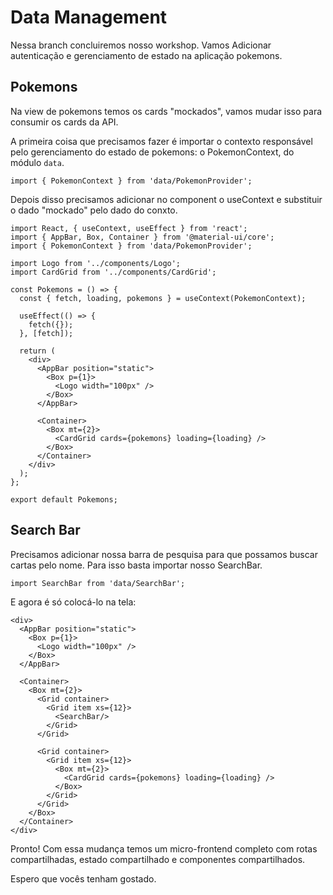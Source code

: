 # Data Management

Nessa branch concluiremos nosso workshop. Vamos Adicionar autenticação e gerenciamento de estado na aplicação pokemons.

## Pokemons

Na view de pokemons temos os cards "mockados", vamos mudar isso para consumir os cards da API.

A primeira coisa que precisamos fazer é importar o contexto responsável pelo gerenciamento do estado de pokemons: o 
PokemonContext, do módulo `data`.

```
import { PokemonContext } from 'data/PokemonProvider';
```

Depois disso precisamos adicionar no component o useContext e substituir o dado "mockado" pelo dado do conxto.

```
import React, { useContext, useEffect } from 'react';
import { AppBar, Box, Container } from '@material-ui/core';
import { PokemonContext } from 'data/PokemonProvider';

import Logo from '../components/Logo';
import CardGrid from '../components/CardGrid';

const Pokemons = () => {
  const { fetch, loading, pokemons } = useContext(PokemonContext);

  useEffect(() => {
    fetch({});
  }, [fetch]);

  return (
    <div>
      <AppBar position="static">
        <Box p={1}>
          <Logo width="100px" />
        </Box>
      </AppBar>

      <Container>
        <Box mt={2}>
          <CardGrid cards={pokemons} loading={loading} />
        </Box>
      </Container>
    </div>
  );
};

export default Pokemons;
```

## Search Bar

Precisamos adicionar nossa barra de pesquisa para que possamos buscar cartas pelo nome. Para isso basta importar 
nosso SearchBar.

```
import SearchBar from 'data/SearchBar';
```

E agora é só colocá-lo na tela:

```
<div>
  <AppBar position="static">
    <Box p={1}>
      <Logo width="100px" />
    </Box>
  </AppBar>

  <Container>
    <Box mt={2}>
      <Grid container>
        <Grid item xs={12}>
          <SearchBar/>
        </Grid>
      </Grid>

      <Grid container>
        <Grid item xs={12}>
          <Box mt={2}>
            <CardGrid cards={pokemons} loading={loading} />
          </Box>
        </Grid>
      </Grid>
    </Box>
  </Container>
</div>
```

Pronto! Com essa mudança temos um micro-frontend completo com rotas compartilhadas, estado compartilhado e 
componentes compartilhados.

Espero que vocês tenham gostado.